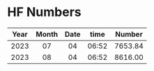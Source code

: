 
# HF Numbers

| Year | Month | Date | time  | Number  |
|:----:|:-----:|:----:|:-----:|:-------:|
| 2023 |  07   |  04  | 06:52 | 7653.84 |
| 2023 |  08   |  04  | 06:52 | 8616.00 |




